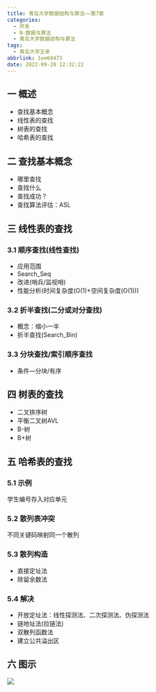 ```yaml
---
title: 青岛大学数据结构与算法——第7章
categories:
  - 开发
  - N-数据与算法
  - 青岛大学数据结构与算法
tags:
  - 青岛大学王卓
abbrlink: 1ee69473
date: 2022-09-20 12:32:22
---
```

## 一 概述

* 查找基本概念
* 线性表的查找
* 树表的查找
* 哈希表的查找

<!--more-->

## 二 查找基本概念

* 哪里查找
* 查找什么
* 查找成功？
* 查找算法评估：ASL

## 三 线性表的查找

### 3.1 顺序查找(线性查找)

* 应用范围
* Search_Seq
* 改进(哨兵/监视哨)
* 性能分析(时间复杂度(O(1)+空间复杂度(O(1)))

### 3.2 折半查找(二分或对分查找)

* 概念：缩小一半
* 折半查找(Search_Bin)

### 3.3 分块查找/索引顺序查找

* 条件—分块/有序

## 四 树表的查找

* 二叉排序树
* 平衡二叉树AVL
* B-树
* B+树

## 五 哈希表的查找

### 5.1 示例

学生编号存入对应单元

### 5.2 散列表冲突

不同关键码映射同一个散列

### 5.3 散列构造

* 直接定址法
* 除留余数法

### 5.4 解决

* 开放定址法：线性探测法、二次探测法、伪探测法
* 链地址法(拉链法)
* 双散列函数法
* 建立公共溢出区

## 六 图示

![][1]

[1]:https://jsd.onmicrosoft.cn/gh/PGzxc/CDN/blog-data-struct-basic/data-struct-chapter-7.png